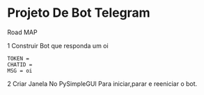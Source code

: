# Projeto De Bot Telegram

Road MAP

1 Construir Bot que responda um oi 
    
    TOKEN = 
    CHATID =
    MSG = oi

2 Criar Janela No PySimpleGUI Para iniciar,parar e reeniciar o bot.
